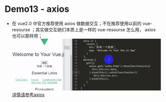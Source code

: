 # Demo13 - axios
- 在 vue2.0 中官方推荐使用 axios 做数据交互；不在推荐使用以前的 vue-resourse ；其实做交互她们本质上是一样的 vue-resourse 怎么用， axios 也可以那样用；
![axios](./img/axios.gif)
[详情请参考axios](https://github.com/axios/axios)
